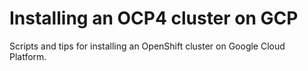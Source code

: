 # Installing an OCP4 cluster on GCP

Scripts and tips for installing an OpenShift cluster on Google Cloud Platform.
